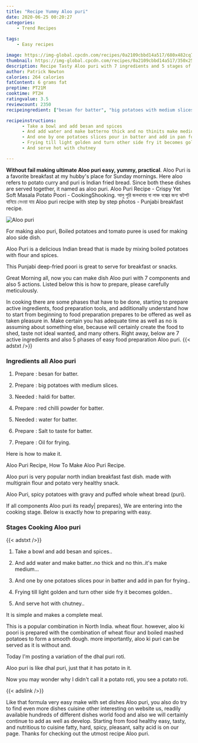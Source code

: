 ```yaml
---
title: "Recipe Yummy Aloo puri"
date: 2020-06-25 00:20:27
categories:
    - Trend Recipes
    
tags:
    - Easy recipes

image: https://img-global.cpcdn.com/recipes/0a2109cbbd14a517/680x482cq70/aloo-puri-recipe-main-photo.jpg
thumbnail: https://img-global.cpcdn.com/recipes/0a2109cbbd14a517/350x250cq70/aloo-puri-recipe-main-photo.jpg
description: Recipe Tasty Aloo puri with 7 ingredients and 5 stages of easy cooking.
author: Patrick Newton
calories: 264 calories
fatContent: 6 grams fat
preptime: PT21M
cooktime: PT2H
ratingvalue: 3.5
reviewcount: 2350
recipeingredient: ["besan for batter", "big potatoes with medium slices", "haldi for batter", "red chilli powder for batter", "water for batter", "Salt to taste for batter", "Oil for frying"]

recipeinstructions: 
      - Take a bowl and add besan and spices 
      - And add water and make batterno thick and no thinits make medium 
      - And one by one potatoes slices pour in batter and add in pan for frying 
      - Frying till light golden and turn other side fry it becomes golden 
      - And serve hot with chutney

---
```




**Without fail making ultimate Aloo puri easy, yummy, practical**. Aloo Puri is a favorite breakfast at my hubby&#39;s place for Sunday mornings. Here aloo refers to potato curry and puri is Indian fried bread. Since both these dishes are served together, it named as aloo puri. Aloo Puri Recipe - Crispy Yet Soft Masala Potato Poori - CookingShooking. আলু পুরি জলখাবার বা লাঞ্চ বক্সের জন্য ঝটপট বানিয়ে নেওয়া যায় Aloo puri recipe with step by step photos - Punjabi breakfast recipe.


![Aloo puri](https://img-global.cpcdn.com/recipes/0a2109cbbd14a517/680x482cq70/aloo-puri-recipe-main-photo.jpg "Aloo puri")



For making aloo puri, Boiled potatoes and tomato puree is used for making aloo side dish.

Aloo Puri is a delicious Indian bread that is made by mixing boiled potatoes with flour and spices.

This Punjabi deep-fried poori is great to serve for breakfast or snacks.


Great Morning all, now you can make dish Aloo puri with 7 components and also 5 actions. Listed below this is how to prepare, please carefully meticulously.

In cooking there are some phases that have to be done, starting to prepare active ingredients, food preparation tools, and additionally understand how to start from beginning to food preparation prepares to be offered as well as taken pleasure in. Make certain you has adequate time as well as no is assuming about something else, because will certainly create the food to shed, taste not ideal wanted, and many others. Right away, below are 7 active ingredients and also 5 phases of easy food preparation Aloo puri.
{{< adstxt />}}

### Ingredients all Aloo puri


1. Prepare  : besan for batter.

1. Prepare  : big potatoes with medium slices.

1. Needed  : haldi for batter.

1. Prepare  : red chilli powder for batter.

1. Needed  : water for batter.

1. Prepare  : Salt to taste for batter.

1. Prepare  : Oil for frying.


Here is how to make it.

Aloo Puri Recipe, How To Make Aloo Puri Recipe.

Aloo puri is very popular north indian breakfast fast dish. made with multigrain flour and potato very healthy snack.

Aloo Puri, spicy potatoes with gravy and puffed whole wheat bread (puri).


If all components Aloo puri its ready| prepares}, We are entering into the cooking stage. Below is exactly how to preparing with easy.

### Stages Cooking Aloo puri

{{< adstxt />}}


1. Take a bowl and add besan and spices..



1. And add water and make batter..no thick and no thin..it&#39;s make medium...



1. And one by one potatoes slices pour in batter and add in pan for frying..



1. Frying till light golden and turn other side fry it becomes golden..



1. And serve hot with chutney..




It is simple and makes a complete meal.

This is a popular combination in North India. wheat flour. however, aloo ki poori is prepared with the combination of wheat flour and boiled mashed potatoes to form a smooth dough. more importantly, aloo ki puri can be served as it is without and.

Today I&#39;m posting a variation of the dhal puri roti.

Aloo puri is like dhal puri, just that it has potato in it.

Now you may wonder why I didn&#39;t call it a potato roti, you see a potato roti.


{{< adslink />}}

Like that formula very easy make with set dishes Aloo puri, you also do try to find even more dishes cuisine other interesting on website us, readily available hundreds of different dishes world food and also we will certainly continue to add as well as develop. Starting from food healthy easy, tasty, and nutritious to cuisine fatty, hard, spicy, pleasant, salty acid is on our page. Thanks for checking out the utmost recipe Aloo puri.
